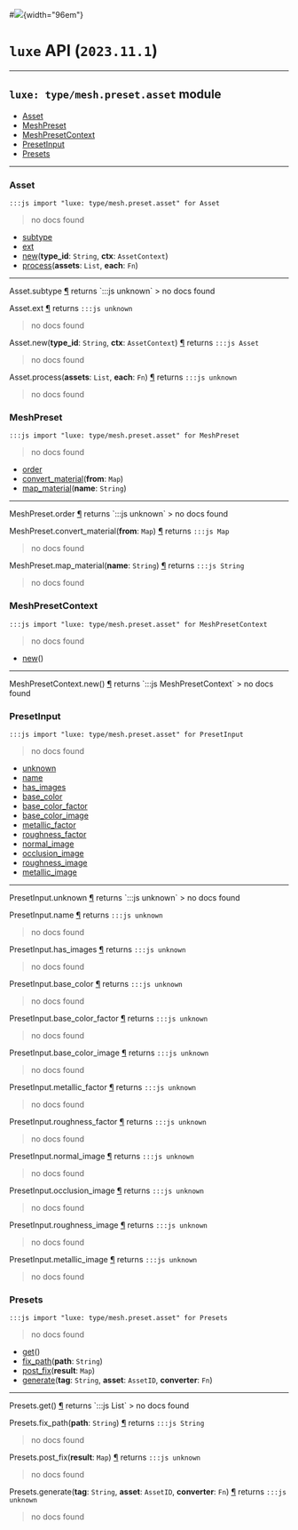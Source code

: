 #![](../../../../../../images/luxe-dark.svg){width="96em"}

# `luxe` API (`2023.11.1`)  


---

## `luxe: type/mesh.preset.asset` module

- [Asset](#asset)   
- [MeshPreset](#meshpreset)   
- [MeshPresetContext](#meshpresetcontext)   
- [PresetInput](#presetinput)   
- [Presets](#presets)   

---

### Asset
`:::js import "luxe: type/mesh.preset.asset" for Asset`
> no docs found

- [subtype](#Asset.subtype)
- [ext](#Asset.ext)
- [new](#Asset.new+2)(**type_id**: `String`, **ctx**: `AssetContext`)
- [process](#Asset.process+2)(**assets**: `List`, **each**: `Fn`)

<hr/>
<endpoint module="luxe: type/mesh.preset.asset" class="Asset" signature="subtype"></endpoint>
<signature id="Asset.subtype">Asset.subtype
<a class="headerlink" href="#Asset.subtype" title="Permanent link">¶</a></signature>
<span class='api_ret'>returns</span> `:::js unknown`
> no docs found   

<endpoint module="luxe: type/mesh.preset.asset" class="Asset" signature="ext"></endpoint>
<signature id="Asset.ext">Asset.ext
<a class="headerlink" href="#Asset.ext" title="Permanent link">¶</a></signature>
<span class='api_ret'>returns</span> `:::js unknown`
> no docs found   

<endpoint module="luxe: type/mesh.preset.asset" class="Asset" signature="new(type_id : String, ctx : AssetContext)"></endpoint>
<signature id="Asset.new+2">Asset.new(**type_id**: `String`, **ctx**: `AssetContext`)
<a class="headerlink" href="#Asset.new+2" title="Permanent link">¶</a></signature>
<span class='api_ret'>returns</span> `:::js Asset`
> no docs found   

<endpoint module="luxe: type/mesh.preset.asset" class="Asset" signature="process(assets : List, each : Fn)"></endpoint>
<signature id="Asset.process+2">Asset.process(**assets**: `List`, **each**: `Fn`)
<a class="headerlink" href="#Asset.process+2" title="Permanent link">¶</a></signature>
<span class='api_ret'>returns</span> `:::js unknown`
> no docs found   

### MeshPreset
`:::js import "luxe: type/mesh.preset.asset" for MeshPreset`
> no docs found

- [order](#MeshPreset.order)
- [convert_material](#MeshPreset.convert_material)(**from**: `Map`)
- [map_material](#MeshPreset.map_material)(**name**: `String`)

<hr/>
<endpoint module="luxe: type/mesh.preset.asset" class="MeshPreset" signature="order"></endpoint>
<signature id="MeshPreset.order">MeshPreset.order
<a class="headerlink" href="#MeshPreset.order" title="Permanent link">¶</a></signature>
<span class='api_ret'>returns</span> `:::js unknown`
> no docs found   

<endpoint module="luxe: type/mesh.preset.asset" class="MeshPreset" signature="convert_material(from : Map)"></endpoint>
<signature id="MeshPreset.convert_material">MeshPreset.convert_material(**from**: `Map`)
<a class="headerlink" href="#MeshPreset.convert_material" title="Permanent link">¶</a></signature>
<span class='api_ret'>returns</span> `:::js Map`
> no docs found   

<endpoint module="luxe: type/mesh.preset.asset" class="MeshPreset" signature="map_material(name : String)"></endpoint>
<signature id="MeshPreset.map_material">MeshPreset.map_material(**name**: `String`)
<a class="headerlink" href="#MeshPreset.map_material" title="Permanent link">¶</a></signature>
<span class='api_ret'>returns</span> `:::js String`
> no docs found   

### MeshPresetContext
`:::js import "luxe: type/mesh.preset.asset" for MeshPresetContext`
> no docs found

- [new](#MeshPresetContext.new)()

<hr/>
<endpoint module="luxe: type/mesh.preset.asset" class="MeshPresetContext" signature="new()"></endpoint>
<signature id="MeshPresetContext.new">MeshPresetContext.new()
<a class="headerlink" href="#MeshPresetContext.new" title="Permanent link">¶</a></signature>
<span class='api_ret'>returns</span> `:::js MeshPresetContext`
> no docs found   

### PresetInput
`:::js import "luxe: type/mesh.preset.asset" for PresetInput`
> no docs found

- [unknown](#PresetInput.unknown)
- [name](#PresetInput.name)
- [has_images](#PresetInput.has_images)
- [base_color](#PresetInput.base_color)
- [base_color_factor](#PresetInput.base_color_factor)
- [base_color_image](#PresetInput.base_color_image)
- [metallic_factor](#PresetInput.metallic_factor)
- [roughness_factor](#PresetInput.roughness_factor)
- [normal_image](#PresetInput.normal_image)
- [occlusion_image](#PresetInput.occlusion_image)
- [roughness_image](#PresetInput.roughness_image)
- [metallic_image](#PresetInput.metallic_image)

<hr/>
<endpoint module="luxe: type/mesh.preset.asset" class="PresetInput" signature="unknown"></endpoint>
<signature id="PresetInput.unknown">PresetInput.unknown
<a class="headerlink" href="#PresetInput.unknown" title="Permanent link">¶</a></signature>
<span class='api_ret'>returns</span> `:::js unknown`
> no docs found   

<endpoint module="luxe: type/mesh.preset.asset" class="PresetInput" signature="name"></endpoint>
<signature id="PresetInput.name">PresetInput.name
<a class="headerlink" href="#PresetInput.name" title="Permanent link">¶</a></signature>
<span class='api_ret'>returns</span> `:::js unknown`
> no docs found   

<endpoint module="luxe: type/mesh.preset.asset" class="PresetInput" signature="has_images"></endpoint>
<signature id="PresetInput.has_images">PresetInput.has_images
<a class="headerlink" href="#PresetInput.has_images" title="Permanent link">¶</a></signature>
<span class='api_ret'>returns</span> `:::js unknown`
> no docs found   

<endpoint module="luxe: type/mesh.preset.asset" class="PresetInput" signature="base_color"></endpoint>
<signature id="PresetInput.base_color">PresetInput.base_color
<a class="headerlink" href="#PresetInput.base_color" title="Permanent link">¶</a></signature>
<span class='api_ret'>returns</span> `:::js unknown`
> no docs found   

<endpoint module="luxe: type/mesh.preset.asset" class="PresetInput" signature="base_color_factor"></endpoint>
<signature id="PresetInput.base_color_factor">PresetInput.base_color_factor
<a class="headerlink" href="#PresetInput.base_color_factor" title="Permanent link">¶</a></signature>
<span class='api_ret'>returns</span> `:::js unknown`
> no docs found   

<endpoint module="luxe: type/mesh.preset.asset" class="PresetInput" signature="base_color_image"></endpoint>
<signature id="PresetInput.base_color_image">PresetInput.base_color_image
<a class="headerlink" href="#PresetInput.base_color_image" title="Permanent link">¶</a></signature>
<span class='api_ret'>returns</span> `:::js unknown`
> no docs found   

<endpoint module="luxe: type/mesh.preset.asset" class="PresetInput" signature="metallic_factor"></endpoint>
<signature id="PresetInput.metallic_factor">PresetInput.metallic_factor
<a class="headerlink" href="#PresetInput.metallic_factor" title="Permanent link">¶</a></signature>
<span class='api_ret'>returns</span> `:::js unknown`
> no docs found   

<endpoint module="luxe: type/mesh.preset.asset" class="PresetInput" signature="roughness_factor"></endpoint>
<signature id="PresetInput.roughness_factor">PresetInput.roughness_factor
<a class="headerlink" href="#PresetInput.roughness_factor" title="Permanent link">¶</a></signature>
<span class='api_ret'>returns</span> `:::js unknown`
> no docs found   

<endpoint module="luxe: type/mesh.preset.asset" class="PresetInput" signature="normal_image"></endpoint>
<signature id="PresetInput.normal_image">PresetInput.normal_image
<a class="headerlink" href="#PresetInput.normal_image" title="Permanent link">¶</a></signature>
<span class='api_ret'>returns</span> `:::js unknown`
> no docs found   

<endpoint module="luxe: type/mesh.preset.asset" class="PresetInput" signature="occlusion_image"></endpoint>
<signature id="PresetInput.occlusion_image">PresetInput.occlusion_image
<a class="headerlink" href="#PresetInput.occlusion_image" title="Permanent link">¶</a></signature>
<span class='api_ret'>returns</span> `:::js unknown`
> no docs found   

<endpoint module="luxe: type/mesh.preset.asset" class="PresetInput" signature="roughness_image"></endpoint>
<signature id="PresetInput.roughness_image">PresetInput.roughness_image
<a class="headerlink" href="#PresetInput.roughness_image" title="Permanent link">¶</a></signature>
<span class='api_ret'>returns</span> `:::js unknown`
> no docs found   

<endpoint module="luxe: type/mesh.preset.asset" class="PresetInput" signature="metallic_image"></endpoint>
<signature id="PresetInput.metallic_image">PresetInput.metallic_image
<a class="headerlink" href="#PresetInput.metallic_image" title="Permanent link">¶</a></signature>
<span class='api_ret'>returns</span> `:::js unknown`
> no docs found   

### Presets
`:::js import "luxe: type/mesh.preset.asset" for Presets`
> no docs found

- [get](#Presets.get)()
- [fix_path](#Presets.fix_path)(**path**: `String`)
- [post_fix](#Presets.post_fix)(**result**: `Map`)
- [generate](#Presets.generate+3)(**tag**: `String`, **asset**: `AssetID`, **converter**: `Fn`)

<hr/>
<endpoint module="luxe: type/mesh.preset.asset" class="Presets" signature="get()"></endpoint>
<signature id="Presets.get">Presets.get()
<a class="headerlink" href="#Presets.get" title="Permanent link">¶</a></signature>
<span class='api_ret'>returns</span> `:::js List`
> no docs found   

<endpoint module="luxe: type/mesh.preset.asset" class="Presets" signature="fix_path(path : String)"></endpoint>
<signature id="Presets.fix_path">Presets.fix_path(**path**: `String`)
<a class="headerlink" href="#Presets.fix_path" title="Permanent link">¶</a></signature>
<span class='api_ret'>returns</span> `:::js String`
> no docs found   

<endpoint module="luxe: type/mesh.preset.asset" class="Presets" signature="post_fix(result : Map)"></endpoint>
<signature id="Presets.post_fix">Presets.post_fix(**result**: `Map`)
<a class="headerlink" href="#Presets.post_fix" title="Permanent link">¶</a></signature>
<span class='api_ret'>returns</span> `:::js unknown`
> no docs found   

<endpoint module="luxe: type/mesh.preset.asset" class="Presets" signature="generate(tag : String, asset : AssetID, converter : Fn)"></endpoint>
<signature id="Presets.generate+3">Presets.generate(**tag**: `String`, **asset**: `AssetID`, **converter**: `Fn`)
<a class="headerlink" href="#Presets.generate+3" title="Permanent link">¶</a></signature>
<span class='api_ret'>returns</span> `:::js unknown`
> no docs found   

